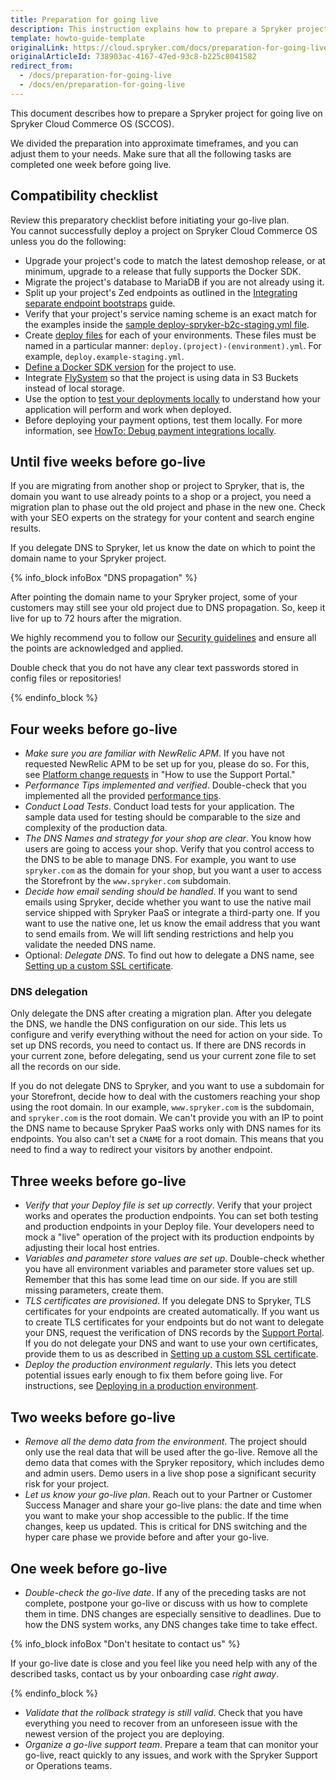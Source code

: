 ```yaml
---
title: Preparation for going live
description: This instruction explains how to prepare a Spryker project for going live.
template: howto-guide-template
originalLink: https://cloud.spryker.com/docs/preparation-for-going-live
originalArticleId: 738903ac-4167-47ed-93c8-b225c8041582
redirect_from:
  - /docs/preparation-for-going-live
  - /docs/en/preparation-for-going-live
---
```


This document describes how to prepare a Spryker project for going live on Spryker Cloud Commerce OS (SCCOS).

We divided the preparation into approximate timeframes, and you can adjust them to your needs. Make sure that all the following tasks are completed one week before going live.

## Compatibility checklist

Review this preparatory checklist before initiating your go-live plan.  
You cannot successfully deploy a project on Spryker Cloud Commerce OS unless you do the following:

- Upgrade your project's code to match the latest demoshop release, or at minimum, upgrade to a release that fully supports the Docker SDK.
- Migrate the project's database to MariaDB if you are not already using it.
- Split up your project's Zed endpoints as outlined in the [Integrating separate endpoint bootstraps](/docs/scos/dev/technical-enhancement-integration-guides/integrating-separate-endpoint-bootstraps.html) guide.
- Verify that your project's service naming scheme is an exact match for the examples inside the [sample deploy-spryker-b2c-staging.yml file](https://github.com/spryker-shop/b2c-demo-shop/blob/202204.0-p2/deploy.spryker-b2c-staging.yml).
- Create [deploy files](/docs/scos/dev/the-docker-sdk/{{site.version}}/deploy-file/deploy-file.html) for each of your environments. These files must be named in a particular manner: `deploy.(project)-(environment).yml`. For example, `deploy.example-staging.yml`.
- [Define a Docker SDK version](/docs/scos/dev/the-docker-sdk/{{site.version}}/choosing-a-docker-sdk-version.html) for the project to use.
- Integrate [FlySystem](/docs/cloud/dev/spryker-cloud-commerce-os/configuring-data-import-from-an-s3-bucket.html) so that the project is using data in S3 Buckets instead of local storage.
- Use the option to [test your deployments locally](/docs/scos/dev/tutorials-and-howtos/howtos/howto-do-better-deployments.html#bootstrap-with-codedeployymlcode) to understand how your application will perform and work when deployed.
- Before deploying your payment options, test them locally. For more information, see [HowTo: Debug payment integrations locally](/docs/scos/dev/tutorials-and-howtos/howtos/howto-debug-payment-integrations-locally.html).

## Until five weeks before go-live

If you are migrating from another shop or project to Spryker, that is, the domain you want to use already points to a shop or a project, you need a migration plan to phase out the old project and phase in the new one. Check with your SEO experts on the strategy for your content and search engine results.

If you delegate DNS to Spryker, let us know the date on which to point the domain name to your Spryker project.

{% info_block infoBox "DNS propagation" %}

After pointing the domain name to your Spryker project, some of your customers may still see your old project due to DNS propagation. So, keep it live for up to 72 hours after the migration.

We highly recommend you to follow our [Security guidelines](/docs/scos/dev/guidelines/making-your-spryker-shop-secure.html) and ensure all the points are acknowledged and applied.

Double check that you do not have any clear text passwords stored in config files or repositories!

{% endinfo_block %}

## Four weeks before go-live

- *Make sure you are familiar with NewRelic APM*. If you have not requested NewRelic APM to be set up for you, please do so. For this, see [Platform change requests](https://docs.spryker.com/docs/scos/user/intro-to-spryker/support/how-to-use-the-support-portal.html#platform-change-requests) in "How to use the Support Portal."
- *Performance Tips implemented and verified*. Double-check that you implemented all the provided [performance tips](/docs/scos/dev/guidelines/performance-guidelines/general-performance-guidelines.html).
- *Conduct Load Tests*. Conduct load tests for your application. The sample data used for testing should be comparable to the size and complexity of the production data.
- *The DNS Names and strategy for your shop are clear*. You know how users are going to access your shop. Verify that you control access to the DNS to be able to manage DNS. For example, you want to use `spryker.com` as the domain for your shop, but you want a user to access the Storefront by the `www.spryker.com` subdomain.
- *Decide how email sending should be handled*. If you want to send emails using Spryker, decide whether you want to use the native mail service shipped with Spryker PaaS or integrate a third-party one. If you want to use the native one, let us know the email address that you want to send emails from. We will lift sending restrictions and help you validate the needed DNS name.
- Optional: *Delegate DNS*. To find out how to delegate a DNS name, see [Setting up a custom SSL certificate](/docs/cloud/dev/spryker-cloud-commerce-os/setting-up-a-custom-ssl-certificate.html).

### DNS delegation

Only delegate the DNS after creating a migration plan. After you delegate the DNS, we handle the DNS configuration on our side. This lets us configure and verify everything without the need for action on your side. To set up DNS records, you need to contact us. If there are DNS records in your current zone, before delegating, send us your current zone file to set all the records on our side.

If you do not delegate DNS to Spryker, and you want to use a subdomain for your Storefront, decide how to deal with the customers reaching your shop using the root domain. In our example, `www.spryker.com` is the subdomain, and `spryker.com` is the root domain. We can't provide you with an IP to point the DNS name to because Spryker PaaS works only with DNS names for its endpoints. You also can't set a `CNAME` for a root domain. This means that you need to find a way to redirect your visitors by another endpoint.

## Three weeks before go-live

- *Verify that your Deploy file is set up correctly*. Verify that your project works and operates the production endpoints. You can set both testing and production endpoints in your Deploy file. Your developers need to mock a "live" operation of the project with its production endpoints by adjusting their local host entries.
- *Variables and parameter store values are set up*. Double-check whether you have all environment variables and parameter store values set up. Remember that this has some lead time on our side. If you are still missing parameters, create them.
- *TLS certificates are provisioned*. If you delegate DNS to Spryker, TLS certificates for your endpoints are created automatically. If you want us to create TLS certificates for your endpoints but do not want to delegate your DNS, request the verification of DNS records by the [Support Portal](https://support.spryker.com). If you do not delegate your DNS and want to use your own certificates, provide them to us as described in [Setting up a custom SSL certificate](/docs/cloud/dev/spryker-cloud-commerce-os/setting-up-a-custom-ssl-certificate.html).
- *Deploy the production environment regularly*. This lets you detect potential issues early enough to fix them before going live. For instructions, see [Deploying in a production environment](/docs/cloud/dev/spryker-cloud-commerce-os/deploying-in-a-production-environment.html).

## Two weeks before go-live

- *Remove all the demo data from the environment*. The project should only use the real data that will be used after the go-live. Remove all the demo data that comes with the Spryker repository, which includes demo and admin users. Demo users in a live shop pose a significant security risk for your project.
- *Let us know your go-live plan*. Reach out to your Partner or Customer Success Manager and share your go-live plans: the date and time when you want to make your shop accessible to the public. If the time changes, keep us updated. This is critical for DNS switching and the hyper care phase we provide before and after your go-live.

## One week before go-live

- *Double-check the go-live date*. If any of the preceding tasks are not complete, postpone your go-live or discuss with us how to complete them in time. DNS changes are especially sensitive to deadlines. Due to how the DNS system works, any DNS changes take time to take effect.

{% info_block infoBox "Don't hesitate to contact us" %}

If your go-live date is close and you feel like you need help with any of the described tasks, contact us by your onboarding case *right away*.

{% endinfo_block %}

- *Validate that the rollback strategy is still valid*. Check that you have everything you need to recover from an unforeseen issue with the newest version of the project you are deploying.
- *Organize a go-live support team*. Prepare a team that can monitor your go-live, react quickly to any issues, and work with the Spryker Support or Operations teams.
